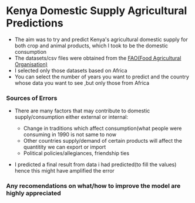 # Kenya Domestic Supply Agricultural Predictions
- The aim was to try and predict Kenya's agricultural domestic supply for both crop and animal products, which I took to be the domestic consumption
- The datasets/csv files were obtained from the [FAO(Food Agricultural Organisation)](www.fao.org/faostat/en/#home)
- I selected only those datasets based on Africa
- You can select the number of years you want to predict and the country whose data you want to see ,but only those from Africa

### Sources of Errors
- There are many factors that may contribute to domestic supply/consumption either external or internal:
  * Change in traditions which affect consumption(what people were consuming in 1990 is not same to now
  * Other countries supply/demand of certain products will affect the quantitity we can export or import
  * Political policies/allegiances, friendship ties
  
- I predicted a final result from data i had predicted(to fill the values) hence this might have amplified the error



### Any recomendations on what/how to improve the model are highly appreciated  
 
